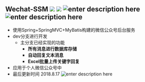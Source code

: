 ## Wechat-SSM ![](https://img.shields.io/badge/build-passing-green.svg) ![](https://img.shields.io/badge/JDK-8-red.svg) ![enter description here](https://img.shields.io/badge/IDE-IDEA-brightgreen.svg) ![enter description here](https://img.shields.io/badge/status-developing-red.svg)

 - 使用Spring+SpringMVC+MyBatis构建的微信公众号后台服务
 - dev分支进行开发
    - 主分支已经实现的功能
      - **所有消息进行数据库存储**
      - **自动回复文本消息**
      - **Excel批量上传关键字回复**
 - 应用于个人微信公众号中
 - 最后更新时间 2018.8.17
![enter description here](https://res.quinntian.xyz/north36_weixin.jpg)